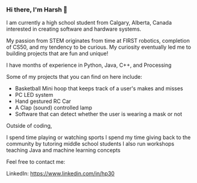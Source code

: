### Hi there, I'm Harsh 👋

I am currently a high school student from Calgary, Alberta, Canada interested in creating software and hardware systems. 

My passion from STEM originates from time at FIRST robotics, completion of CS50, and my tendency to be curious. My curiosity eventually led me to building projects that are fun and unique! 

I have months of experience in Python, Java, C++, and Processing 

Some of my projects that you can find on here include: 

- Basketball Mini hoop that keeps track of a user's makes and misses 
- PC LED system  
- Hand gestured RC Car 
- A Clap (sound) controlled lamp 
- Software that can detect whether the user is wearing a mask or not 

Outside of coding,  

I spend time playing or watching sports 
I spend my time giving back to the community by tutoring middle school students 
I also run workshops teaching Java and machine learning concepts  

Feel free to contact me: 

LinkedIn: https://www.linkedin.com/in/hp30 
<!--
**harshp30/harshp30** is a ✨ _special_ ✨ repository because its `README.md` (this file) appears on your GitHub profile.

Here are some ideas to get you started:

- 🔭 I’m currently working on ...
- 🌱 I’m currently learning ...
- 👯 I’m looking to collaborate on ...
- 🤔 I’m looking for help with ...
- 💬 Ask me about ...
- 📫 How to reach me: ...
- 😄 Pronouns: ...
- ⚡ Fun fact: ...
-->
